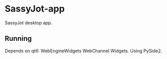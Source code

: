 # SassyJot-app
SassyJot desktop app.

## Running
Depends on qt6: WebEngineWidgets WebChannel Widgets.
Using PySide2.